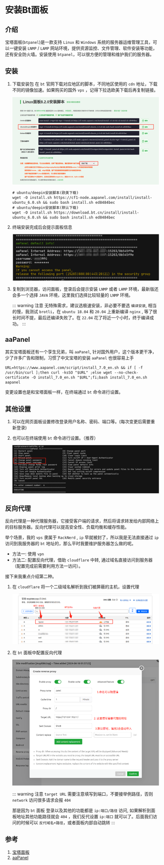 # 安装Bt面板

## 介绍
宝塔面板(`btpanel`)是一款支持 `Linux` 和 `Windows` 系统的服务器运维管理工具，可以一键安装 `LNMP` / `LAMP` 网站环境，提供资源监控、文件管理、软件安装等功能，还有安全防火墙。安装使用 `btpanel`，可以很方便的管理和维护我们的服务器。

## 安装
1. 下载安装包
  在 `bt` 官网下载对应地区的脚本，不同地区使用的 `cdn` 地址，下载不同的镜像加速。如果购买的国外 `vps` ，记得下拉选欧美下载后再复制链接。

    ![bt_install](/Images/Linux/安装Bt面板/bt_install.jpg "bt_install")

    ```shell
    # ubuntu/deepin安装脚本(欧美下载)
    wget -O install.sh https://cf1-node.aapanel.com/install/install-ubuntu_6.0.sh && sudo bash install.sh ed8484bec
    # ubuntu/deepin安装脚本(默认下载)
    wget -O install.sh https://download.bt.cn/install/install-ubuntu_6.0.sh && sudo bash install.sh ed8484bec
    ```


1. 终端安装完成后会提示面板信息

    ![panel_info](/Images/Linux/安装Bt面板/panel_info.jpg "panel_info")

1. 复制到浏览器，访问面板，登录后会提示安装 `LNMP` 或者 `LAMP` 环境，最新版还会多一个选择 `JAVA` 环境，这里我们选择比较轻量的 `LNMP` 环境。

    ::: warning 注意
    无特殊需求，建议选极速安装，非必要不要选 `编译安装`, 相当的慢，我测试 `brotli`，在 `ubuntu 18.04` 和 `20.04` 上重新编译 `nginx` , 等了很长时间不提，最后还编译失败了。在 `22.04` 花了将近一个小时，终于编译成功。
    :::

## aaPanel
其实宝塔面板还有一个孪生兄弟，叫 `aaPanel`, 针对国外用户，这个版本更干净，少了许多广告和限制，习惯了中文宝塔的安装 `aaPanel` 也很容易上手

```shell
URL=https://www.aapanel.com/script/install_7.0_en.sh && if [ -f /usr/bin/curl ];then curl -ksSO "$URL" ;else wget --no-check-certificate -O install_7.0_en.sh "$URL";fi;bash install_7.0_en.sh aapanel
```
变更设置也是和宝塔面板一样，在终端通过 `bt` 命令进行设置。

## 其他设置
1. 可以在网页面板设置修改登录用户名称、密码、端口等。(每次变更后需要重新登录)

1. 也可以在终端使用 `bt` 命令进行设置。（推荐）

    ![bt_change_pw](/Images/Linux/安装Bt面板/bt_change_pw.jpg "bt_change_pw")

## 反向代理
反向代理是一种代理服务器，它接受客户端的请求，然后将请求转发给内部网络上的目标服务器。反向代理可以提高安全性、负载均衡和缓存性能。

举个场景，我的 `vps` 隶属于 `RackNerd` , `ip` 早就被封了，所以我是无法直接通过 `ip` 访问到我服务器的 `bt` 地址的，那么平时我要维护服务器怎么做的呢。

* 方法一: 使用 `vpn`
* 方法二: 配置反向代理，借助 `cloudflare` 中转, 通过域名直接访问到服务器（配置完成前需要利用方法一访问）。

接下来我重点介绍第二种。

1. 在 `cloudflare` 将一个二级域名解析到我们被屏蔽的主机，设置代理

    ![cf_proxy](/Images/Linux/安装Bt面板/cf_proxy.jpg "cf_proxy")

1. 在 `bt` 面板中配置反向代理

    ![bt_proxy](/Images/Linux/安装Bt面板/bt_proxy.jpg "bt_proxy")

    ::: warning 注意
    `target URL` 需要注意填写到端口，不要接举例路径，否则 `network` 访问很多请求会报 `404`

    那是因为 `bt` 面板 登录以及其他的功能都是 `ip:端口/路径`  访问, 如果解析到面板地址其他功能路径就会 `404` ，我们反代设置 `ip:端口` 就可以了。后面我们访问的时候可以 `反代域名+路径`，或者面板内部自动跳转
    :::


## 参考
1. [宝塔面板](https://www.bt.cn/new/download.html)
1. [aaPanel](https://www.aapanel.com/new/download.html#install)